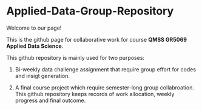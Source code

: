 # Applied-Data-Group-Repository

Welcome to our page!

This is the github page for collaborative work for course __QMSS GR5069 Applied Data Science__.

This github repository is mainly used for two purposes:

  1. Bi-weekly data challenge assignment that require group effort for codes and insigt generation.
  
  2. A final course project which require semester-long group collabroation. This github repository keeps records of work allocation, weekly progress and final outcome.
  


